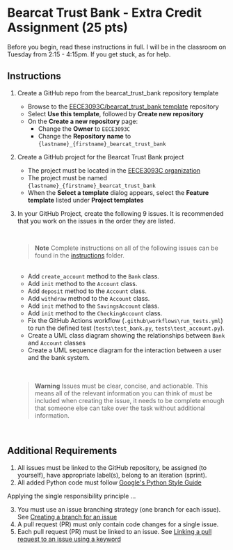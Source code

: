 # Bearcat Trust Bank - Extra Credit Assignment (25 pts)

Before you begin, read these instructions in full.  I will be in the classroom on Tuesday from 2:15 - 4:15pm.  If you get stuck, as for help.

## Instructions

1. Create a GitHub repo from the bearcat_trust_bank repository template
    * Browse to the [EECE3093C/bearcat_trust_bank template](https://github.com/EECE3093C/bearcat_trust_bank) repository
    * Select **Use this template**, followed by **Create new repository**
    * On the **Create a new repository** page:
        * Change the **Owner** to `EECE3093C`
        * Change the **Repository name** to `{lastname}_{firstname}_bearcat_trust_bank`

2. Create a GitHub project for the Bearcat Trust Bank project
    * The project must be located in the [EECE3093C organization](https://github.com/EECE3093C)
    * The project must be named `{lastname}_{firstname}_bearcat_trust_bank`
    * When the **Select a template** dialog appears, select the **Feature template** listed under **Project templates**

3. In your GitHub Project, create the following 9 issues.  It is recommended that you work on the issues in the order they are listed.

    <br/>
    
    > **Note**
    > Complete instructions on all of the following issues can be found in the [instructions](/instructions/.) folder.
    <br/>
    
    * Add `create_account` method to the `Bank` class.
    * Add `init` method to the `Account` class.
    * Add `deposit` method to the `Account` class.
    * Add `withdraw` method to the `Account` class.
    * Add `init` method to the `SavingsAccount` class.
    * Add `init` method to the `CheckingAccount` class.
    * Fix the GitHub Actions workflow (`.github\workflows\run_tests.yml`) to run the defined test (`tests\test_bank.py`, `tests\test_account.py`).   
    * Create a UML class diagram showing the relationships between `Bank` and `Account` classes
    * Create a UML sequence diagram for the interaction between a user and the bank system.
    <br/>
    <br/>

    > **Warning**
    > Issues must be clear, concise, and actionable.  This means all of the relevant information you can think of must be included when creating the issue, it needs to be complete enough that someone else can take over the task without additional information.

<br/>

## Additional Requirements

1. All issues must be linked to the GitHub repository, be assigned (to yourself), have appropriate label(s), belong to an iteration (sprint).
2. All added Python code must follow [Google's Python Style Guide](https://google.github.io/styleguide/pyguide.html)

Applying the single responsibility principle ...

3. You must use an issue branching strategy (one branch for each issue). See [Creating a branch for an issue](https://docs.github.com/en/issues/tracking-your-work-with-issues/creating-a-branch-for-an-issue#creating-a-branch-for-an-issue)
4. A pull request (PR) must only contain code changes for a single issue.
5. Each pull request (PR) must be linked to an issue.  See [Linking a pull request to an issue using a keyword](https://docs.github.com/en/issues/tracking-your-work-with-issues/linking-a-pull-request-to-an-issue#linking-a-pull-request-to-an-issue-using-a-keyword)
